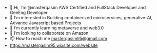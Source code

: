 - 👋 Hi, I’m @masterqasim AWS Certified and FullStack Developer and GenEng Developer
- 👀 I’m interested in Building containerized microservices, generative-AI, Advance Javascript based Projects
- 🌱 I’m currently learning metaverse and web3.0
- 💞️ I’m looking to collaborate on Amazon
- 📫 How to reach me masterqasim95@gmail.com
- https://masterqasim95.wixsite.com/website

<!---
masterqasim/masterqasim is a ✨ special ✨ repository because its `README.md` (this file) appears on your GitHub profile.
You can click the Preview link to take a look at your changes.
--->
